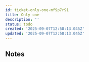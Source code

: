 ```yaml
---
id: ticket-only-one-mf9p7r91
title: Only one
description: ''
status: todo
created: '2025-09-07T12:58:13.045Z'
updated: '2025-09-07T12:58:13.045Z'
---
```


## Notes
